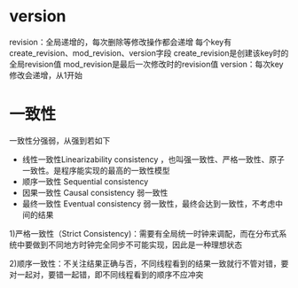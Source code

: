 # version

revision：全局递增的，每次删除等修改操作都会递增
每个key有create_revision、mod_revision、version字段
create_revision是创建该key时的全局revision值
mod_revision是最后一次修改时的revision值
version：每次key修改会递增，从1开始

# 一致性

一致性分强弱，从强到若如下

- 线性一致性Linearizability consistency ，也叫强一致性、严格一致性、原子一致性。是程序能实现的最高的一致性模型
- 顺序一致性 Sequential consistency
- 因果一致性 Causal consistency 弱一致性
- 最终一致性 Eventual consistency 弱一致性，最终会达到一致性，不考虑中间的结果

1)严格一致性（Strict Consistency)：需要有全局统一时钟来调配，而在分布式系统中要做到不同地方时钟完全同步不可能实现，因此是一种理想状态

2)顺序一致性：不关注结果正确与否，不同线程看到的结果一致就行不管对错，要对一起对，要错一起错，即不同线程看到的顺序不应冲突
